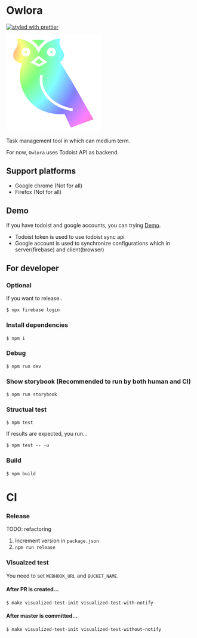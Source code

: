 Owlora
======

[![styled with prettier](https://img.shields.io/badge/styled_with-prettier-ff69b4.svg)](https://github.com/prettier/prettier)

<img src="./owlora.png" />

Task management tool in which can medium term.

For now, `Owlora` uses Todoist API as backend.


Support platforms
-----------------

* Google chrome (Not for all)
* Firefox (Not for all)


Demo
----

If you have todoist and google accounts, you can trying [Demo](https://owlora-mamansoft.firebaseapp.com/). 

* Todoist token is used to use todoist sync api
* Google account is used to synchronize configurations which in server(firebase) and client(browser) 


For developer
-------------

### Optional

If you want to release..

```
$ npx firebase login
```

### Install dependencies

```
$ npm i
```

### Debug

```
$ npm run dev
```

### Show storybook (Recommended to run by both human and CI)

```
$ npm run storybook
```

### Structual test

```
$ npm test
```

If results are expected, you run...

```
$ npm test -- -u
```

### Build

```
$ npm build
```


CI
==

### Release

TODO: refactoring

1. Increment version in `package.json`
2. `npm run release`

### Visualzed test

You need to set `WEBHOOK_URL` and `BUCKET_NAME`.


#### After PR is created...

```
$ make visualized-test-init visualized-test-with-notify
```

#### After master is committed...


```
$ make visualized-test-init visualized-test-without-notify
```


